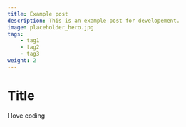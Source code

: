 ```yaml
---
title: Example post
description: This is an example post for developement.
image: placeholder_hero.jpg
tags:
    - tag1
    - tag2
    - tag3
weight: 2
---
```


# Title

I love coding
